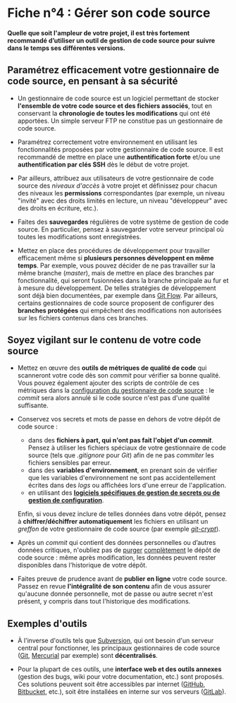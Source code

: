 # Fiche n°4 : Gérer son code source

#### Quelle que soit l'ampleur de votre projet, il est très fortement recommandé d’utiliser un outil de gestion de code source pour suivre dans le temps ses différentes versions.

## Paramétrez efficacement votre gestionnaire de code source, en pensant à sa sécurité

* Un gestionnaire de code source est un logiciel permettant de stocker **l'ensemble de votre code source et des fichiers associés**, tout en conservant la **chronologie de toutes les modifications** qui ont été apportées. Un simple serveur FTP ne constitue pas un gestionnaire de code source.

* Paramétrez correctement votre environnement en utilisant les fonctionnalités proposées par votre gestionnaire de code source. Il est recommandé de mettre en place une **authentification forte** et/ou une **authentification par clés SSH** dès le début de votre projet.

* Par ailleurs, attribuez aux utilisateurs de votre gestionnaire de code source des *niveaux d'accès* à votre projet et définissez pour chacun des niveaux les **permissions** correspondantes  (par exemple, un niveau "invité" avec des droits limités en lecture, un niveau "développeur" avec des droits en écriture, etc.).

* Faites des **sauvegardes** régulières de votre système de gestion de code source. En particulier, pensez à sauvegarder votre serveur principal où toutes les modifications sont enregistrées.

* Mettez en place des procédures de développement pour travailler efficacement même si **plusieurs personnes développent en même temps**. Par exemple, vous pouvez décider de ne pas travailler sur la même branche (_master_), mais de mettre en place des branches par fonctionnalité, qui seront fusionnées dans la branche principale au fur et à mesure du développement. De telles stratégies de développement sont déjà bien documentées, par exemple dans [Git Flow](https://nvie.com/posts/a-successful-git-branching-model/). Par ailleurs, certains gestionnaires de code source proposent de configurer des **branches protégées** qui empêchent des modifications non autorisées sur les fichiers contenus dans ces branches.


## Soyez vigilant sur le contenu de votre code source

* Mettez en œuvre des **outils de métriques de qualité de code** qui scanneront votre code dès son _commit_ pour vérifier sa bonne qualité. Vous pouvez également ajouter des scripts de contrôle de ces métriques dans la [configuration du gestionnaire de code source](https://git-scm.com/book/uz/v2/Customizing-Git-Git-Hooks) : le _commit_ sera alors annulé si le code source n'est pas d'une qualité suffisante.

* Conservez vos secrets et mots de passe en dehors de votre dépôt de code source :
    * dans des **fichiers à part, qui n'ont pas fait l'objet d'un _commit_**. Pensez à utiliser les fichiers spéciaux de votre gestionnaire de code source (tels que _.gitignore_ pour _Git_) afin de ne pas _commiter_ les fichiers sensibles par erreur.
    * dans des **variables d'environnement**, en prenant soin de vérifier que les variables d'environnement ne sont pas accidentellement écrites dans des *logs* ou affichées lors d'une erreur de l'application.
    * en utilisant des [**logiciels spécifiques de gestion de secrets ou de gestion de configuration**](https://www.digitalocean.com/community/tutorials/an-introduction-to-managing-secrets-safely-with-version-control-systems#using-configuration-management-systems-for-secret-management).  

  Enfin, si vous devez inclure de telles données dans votre dépôt, pensez à **chiffrer/déchiffrer automatiquement** les fichiers en utilisant un *greffon* de votre gestionnaire de code source (par exemple [_git-crypt_](https://github.com/AGWA/git-crypt)).

* Après un _commit_ qui contient des données personnelles ou d’autres données critiques, n'oubliez pas de [purger](https://git-scm.com/book/en/v2/Git-Tools-Rewriting-History) [complètement](https://help.github.com/en/github/authenticating-to-github/removing-sensitive-data-from-a-repository#purging-a-file-from-your-repositorys-history) le dépôt de code source : même après modification, les données peuvent rester disponibles dans l'historique de votre dépôt.

* Faites preuve de prudence avant de **publier en ligne** votre code source. Passez en revue **l'intégralité de son contenu** afin de vous assurer qu'aucune donnée personnelle, mot de passe ou autre secret n'est présent, y compris dans tout l'historique des modifications.

## Exemples d'outils

* À l'inverse d'outils tels que [Subversion](https://subversion.apache.org/), qui ont besoin d'un serveur central pour fonctionner, les principaux gestionnaires de code source ([Git](https://git-scm.com/), [Mercurial](https://www.mercurial-scm.org/) par exemple) sont **décentralisés**.

* Pour la plupart de ces outils, une **interface web et des outils annexes** (gestion des bugs, wiki pour votre documentation, etc.) sont proposés. Ces solutions peuvent soit être accessibles par internet ([GitHub](https://github.com/), [Bitbucket](https://bitbucket.org/), etc.), soit être installées en interne sur vos serveurs ([GitLab](https://about.gitlab.com/)).
